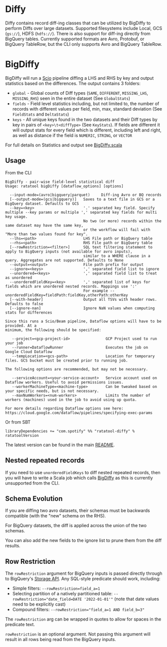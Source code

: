 Diffy
=======

Diffy contains record diff-ing classes that can be utilized by BigDiffy to perform Diffs over large datasets.
 Supported filesystems include Local, GCS (`gs://`), HDFS (`hdfs://`). There is also support for diff-ing directly from BigQuery tables.
 Currently supported formats are Avro, Protobuf, or BigQuery TableRow, but the CLI only supports Avro and BigQuery TableRow.
 
# BigDiffy

BigDiffy will run a [Scio](https://github.com/spotify/scio) pipeline diffing a LHS and RHS by key
 and output statistics based on the differences. The output contains 3 folders:

 * `global` - Global counts of Diff types (`SAME`, `DIFFERENT`, `MISSING_LHS`, `MISSING_RHS`) seen in the entire dataset (See `GlobalStats`)
 * `fields` - Field level statistics including, but not limited to, the number of records with different values per field, min, max, standard deviation (See `FieldStats` and `DeltaStats`)
 * `keys` - All unique keys found in the two datasets and their Diff types by key in pairs of `<key>\t<diffType>` (See `KeyStats`). If fields are different it will output stats for every field which is different, including left and right, as well as distance if the field is `NUMERIC`, `STRING`, or `VECTOR`

For full details on Statistics and output see [BigDiffy.scala](https://github.com/spotify/ratatool/blob/master/ratatool-diffy/src/main/scala/com/spotify/ratatool/diffy/BigDiffy.scala)


## Usage
From the CLI
```
BigDiffy - pair-wise field-level statistical diff
Usage: ratatool bigDiffy [dataflow_options] [options]

  --input-mode=(avro|bigquery|parquet)     Diff-ing Avro or BQ records
  [--output-mode=(gcs|bigquery)]   Saves to a text file in GCS or a BigQuery dataset. Defaults to GCS
  --key=<key>                      '.' separated key field. Specify multiple --key params or multiple ',' separated key fields for multi key usage.
                                   No two (or more) records within the same dataset may have the same key,
                                   or the workflow will fail with "More than two values found for key".
  --lhs=<path>                     LHS File path or BigQuery table
  --rhs=<path>                     RHS File path or BigQuery table
  [--rowRestriction=<filter>]      SQL text filtering statement to apply to BigQuery inputs (not available for avro inputs),
                                   similar to a WHERE clause in a query. Aggregates are not supported. Defaults to None
  --output=<output>                File path prefix for output
  --ignore=<keys>                  ',' separated field list to ignore
  --unordered=<keys>               ',' separated field list to treat as unordered
  --unorderedFieldKey=<key>        ',' separated list of keys for fields which are unordered nested records. Mappings use ':'
                                   For example --unorderedFieldKey=fieldPath:fieldKey,otherPath:otherKey
  [--with-header]                  Output all TSVs with header rows. Defaults to false
  [--ignore-nan]                   Ignore NaN values when computing stats for differences

Since this runs a Scio/Beam pipeline, Dataflow options will have to be provided. At a
minimum, the following should be specified:

   --project=<gcp-project-id>                GCP Project used to run your job
   --runner=DataflowRunner                   Executes the job on Google Cloud Dataflow
   --tempLocation=<gcs-path>                 Location for temporary files. GCS bucket must be created prior to running job.

The following options are recommended, but may not be necessary.

   --serviceAccount=<your-service-account>   Service account used on Dataflow workers. Useful to avoid permissions issues.
   --workerMachineType=<machine-type>        Can be tweaked based on your specific needs, but is not necessary.
   --maxNumWorkers=<num-workers>             Limits the number of workers (machines) used in the job to avoid using up quota.

For more details regarding Dataflow options see here: https://cloud.google.com/dataflow/pipelines/specifying-exec-params
```

Or from SBT
```
libraryDependencies += "com.spotify" %% "ratatool-diffy" % ratatoolVersion

```
The latest version can be found in the main [README](https://github.com/spotify/ratatool/blob/master/README.md).

## Nested repeated records
If you need to use `unorderedFieldKeys` to diff nested repeated records, then you will have to
 write a Scala job which calls [BigDiffy](https://github.com/spotify/ratatool/blob/master/ratatool-diffy/src/main/scala/com/spotify/ratatool/diffy/BigDiffy.scala)
 as this is currently unsupported from the CLI.

## Schema Evolution

If you are diffing two avro datasets, their schemas must be backwards compatible (with the "new" schema on the RHS).

For BigQuery datasets, the diff is applied across the union of the two schemas.

You can also add the new fields to the ignore list to prune them from the diff results.


## Row Restriction

The `rowRestriction` argument for BigQuery inputs is passed directly through to BigQuery's
[Storage API](https://cloud.google.com/bigquery/docs/reference/storage/rpc/google.cloud.bigquery.storage.v1#tablereadoptions).
Any SQL-style predicate should work, including:

- Simple filters: `--rowRestriction=field_a=1`
- Selecting partition of a natively partitioned table:
  `--rowRestriction="date_field=DATE '2022-01-01'"` (note that date values need to be explicitly cast)
- Compound filters: `--rowRestriction="field_a=1 AND field_b=3"`

The `rowRestriction` arg can be wrapped in quotes to allow for spaces in the predicate text.

`rowRestriction` is an optional argument. Not passing this argument will result in all rows being 
read from the BigQuery inputs.
